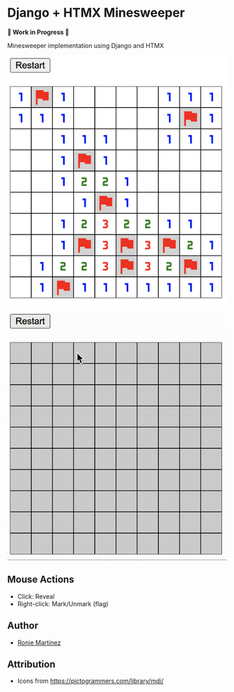 # Django + HTMX Minesweeper

**🚧 Work in Progress 🚧**

Minesweeper implementation using Django and HTMX

![Screenshot](./screenshots/screenshot.png)

![screencast.gif](screenshots/screencast.gif)

## Mouse Actions

- Click: Reveal
- Right-click: Mark/Unmark (flag)

## Author

- [Ronie Martinez](mailto:ronmarti18@gmail.com)

## Attribution

- Icons from https://pictogrammers.com/library/mdi/

